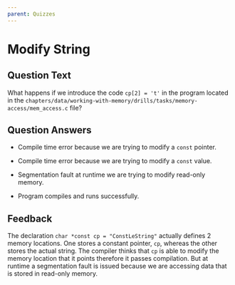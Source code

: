```yaml
---
parent: Quizzes
---
```


# Modify String

## Question Text

What happens if we introduce the code `cp[2] = 't'` in the program located in the `chapters/data/working-with-memory/drills/tasks/memory-access/mem_access.c` file?

## Question Answers

- Compile time error because we are trying to modify a `const` pointer.

- Compile time error because we are trying to modify a `const` value.

+ Segmentation fault at runtime we are trying to modify read-only memory.

- Program compiles and runs successfully.

## Feedback

The declaration `char *const cp = "ConstLeString"` actually defines 2 memory locations.
One stores a constant pointer, `cp`, whereas the other stores the actual string.
The compiler thinks that `cp` is able to modify the memory location that it points therefore it passes compilation.
But at runtime a segmentation fault is issued because we are accessing data that is stored in read-only memory.
